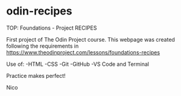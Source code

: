 # odin-recipes
TOP: Foundations - Project RECIPES

First project of The Odin Project course.
This webpage was created following the requirements in 
https://www.theodinproject.com/lessons/foundations-recipes

Use of:
-HTML
-CSS
-Git
-GitHub
-VS Code and Terminal

Practice makes perfect!

Nico